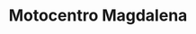 ---
title: "Motocentro Magdalena"
url: /ayacucho/motocentro-magdalena-avenida-mariscal-caceres/
shop: Motorrad
---